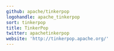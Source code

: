 ```yaml
---
github: apache/tinkerpop
logohandle: apache_tinkerpop
sort: tinkerpop
title: TinkerPop
twitter: apachetinkerpop
website: 'http://tinkerpop.apache.org/'
---
```


